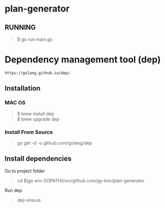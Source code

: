 # plan-generator
## RUNNING
> $ go run main.go

# Dependency management tool (dep)
``` https://golang.github.io/dep/ ```

## Installation
### MAC OS
> $ brew install dep\
> $ brew upgrade dep
### Install From Source
> go get -d -u github.com/golang/dep


## Install dependencies
Go to project folder
> cd $(go env GOPATH)/src/github.com/gy-kim/plan-generator

Run dep
> dep ensure